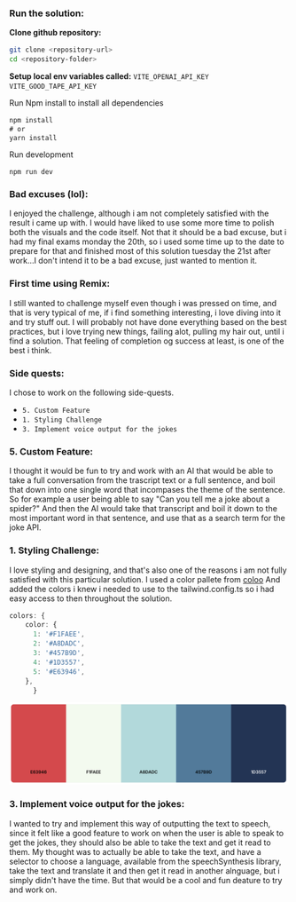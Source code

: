 ### **Run the solution**:
**Clone github repository:**

```bash
git clone <repository-url>
cd <repository-folder>
```

**Setup local env variables called:** 
`VITE_OPENAI_API_KEY`
`VITE_GOOD_TAPE_API_KEY`

Run Npm install to install all dependencies

```
npm install
# or
yarn install
```

Run development

```
npm run dev
```

### **Bad excuses (lol)**:
I enjoyed the challenge, although i am not completely satisfied with the result i came up with. I would have liked to use some more time to polish both the visuals and the code itself. Not that it should be a bad excuse, but i had my final exams monday the 20th, so i used some time up to the date to prepare for that and finished most of this solution tuesday the 21st after work...I don't intend it to be a bad excuse, just wanted to mention it.

### **First time using Remix**:
I still wanted to challenge myself even though i was pressed on time, and that is very typical of me, if i find something interesting, i love diving into it and try stuff out. I will probably not have done everything based on the best practices, but i love trying new things, failing alot, pulling my hair out, until i find a solution. That feeling of completion og success at least, is one of the best i think.

### **Side quests**:
I chose to work on the following side-quests.
- `5. Custom Feature`
- `1. Styling Challenge`
- `3. Implement voice output for the jokes`

### **5. Custom Feature**:
I thought it would be fun to try and work with an AI that would be able to take a full conversation from the trascript text or a full sentence, and boil that down into one single word that incompases the theme of the sentence. So for example a user being able to say "Can you tell me a joke about a spider?" And then the AI would take that transcript and boil it down to the most important word in that sentence, and use that as a search term for the joke API.

### **1. Styling Challenge**:
I love styling and designing, and that's also one of the reasons i am not fully satisfied with this particular solution. I used a color pallete from [coloo](https://coolors.co) And added the colors i knew i needed to use to the tailwind.config.ts so i had easy access to then throughout the solution.
```typescript  
colors: {
    color: {
      1: '#F1FAEE',
      2: '#A8DADC',
      3: '#457B9D',
      4: '#1D3557',
      5: '#E63946',
    },
      }
```
![pallete](image.png)


### **3. Implement voice output for the jokes**:
I wanted to try and implement this way of outputting the text to speech, since it felt like a good feature to work on when the user is able to speak to get the jokes, they should also be able to take the text and get it read to them. My thought was to actually be able to take the text, and have a selector to choose a language, available from the speechSynthesis library, take the text and translate it and then get it read in another alnguage, but i simply didn't have the time. But that would be a cool and fun deature to try and work on.